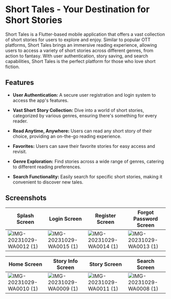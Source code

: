 # Short Tales - Your Destination for Short Stories

Short Tales is a Flutter-based mobile application that offers a vast collection of short stories for users to explore and enjoy. Similar to popular OTT platforms, Short Tales brings an immersive reading experience, allowing users to access a variety of short stories across different genres, from action to fantasy. With user authentication, story saving, and search capabilities, Short Tales is the perfect platform for those who love short fiction.

## Features

- **User Authentication:** A secure user registration and login system to access the app's features.

- **Vast Short Story Collection:** Dive into a world of short stories, categorized by various genres, ensuring there's something for every reader.

- **Read Anytime, Anywhere:** Users can read any short story of their choice, providing an on-the-go reading experience.

- **Favorites:** Users can save their favorite stories for easy access and revisit.

- **Genre Exploration:** Find stories across a wide range of genres, catering to different reading preferences.

- **Search Functionality:** Easily search for specific short stories, making it convenient to discover new tales.

## Screenshots

| Splash Screen                         |Login Screen                           | Register Screen                            | Forgot Password Screen                            |
| ----------------------------------- | ----------------------------------- | ----------------------------------- | ----------------------------------- |
| ![IMG-20231029-WA0012 (1)](https://github.com/ash-100/short-tales/assets/77534181/166d0c11-c193-4ec7-9669-e4a9ca14773e)| ![IMG-20231029-WA0015 (1)](https://github.com/ash-100/short-tales/assets/77534181/a8dbfa07-b839-4438-9816-ea94c72e71a6)|![IMG-20231029-WA0014 (1)](https://github.com/ash-100/short-tales/assets/77534181/4e591ec0-d844-489b-a2c0-93b927732de7)|![IMG-20231029-WA0013 (1)](https://github.com/ash-100/short-tales/assets/77534181/d062dc20-54fe-4b51-80f9-a2af9e026b52)|

| Home Screen                         |Story Info Screen                           | Story Screen                            | Search Screen                            |
| ----------------------------------- | ----------------------------------- | ----------------------------------- | ----------------------------------- |
|![IMG-20231029-WA0010 (1)](https://github.com/ash-100/short-tales/assets/77534181/f4a02a72-7061-410a-bd7a-b7e9d7be501a)| ![IMG-20231029-WA0009 (1)](https://github.com/ash-100/short-tales/assets/77534181/f1603e01-7277-4f72-b13c-75e95d8dfdd6)|![IMG-20231029-WA0011 (1)](https://github.com/ash-100/short-tales/assets/77534181/69c30840-7e60-45b2-8409-d4ed748ea3f9)|![IMG-20231029-WA0008 (1)](https://github.com/ash-100/short-tales/assets/77534181/8e56400e-192a-40ac-8601-f6d109258009)|
